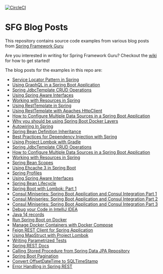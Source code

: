 [![CircleCI](https://circleci.com/gh/spring-framework-guru/sfg-blog-posts.svg?style=svg)](https://circleci.com/gh/spring-framework-guru/sfg-blog-posts)
# SFG Blog Posts

This repository contains source code examples from various blog posts from [Spring Framework Guru](https://springframework.guru) 

Are you interested in writing for Spring Framework Guru? Checkout the [wiki](https://github.com/spring-framework-guru/sfg-blog-posts/wiki) for how to get started!

The blog posts for the examples in this repo are:  
- [Service Locator Pattern in Spring](https://springframework.guru/service-locator-pattern-in-spring/)
- [Using GraphQL in a Spring Boot Application](https://springframework.guru/using-graphql-in-a-spring-boot-application/)
- [Spring JdbcTemplate CRUD Operations](https://springframework.guru/spring-jdbctemplate-crud-operations/)
- [Using Spring Aware Interfaces](https://springframework.guru/using-spring-aware-interfaces/)
- [Working with Resources in Spring](https://springframework.guru/working-with-resources-in-spring/)
- [Using RestTemplate in Spring](https://springframework.guru/using-resttemplate-in-spring/)
- [Using RestTemplate with Apaches HttpClient](https://springframework.guru/using-resttemplate-with-apaches-httpclient/)
- [How to Configure Multiple Data Sources in a Spring Boot Application](https://springframework.guru/how-to-configure-multiple-data-sources-in-a-spring-boot-application/)
- [Why you should be using Spring Boot Docker Layers](https://springframework.guru/why-you-should-be-using-spring-boot-docker-layers/)
- [Autowiring In Spring](https://springframework.guru/autowiring-in-spring/)
- [Spring Bean Definition Inheritance](https://springframework.guru/spring-bean-definition-inheritance/)
- [Best Practices for Dependency Injection with Spring](https://springframework.guru/best-practices-for-dependency-injection-with-spring/)
- [Using Project Lombok with Gradle](https://springframework.guru/using-project-lombok-with-gradle/)
- [Spring JdbcTemplate CRUD Operations](https://springframework.guru/spring-jdbctemplate-crud-operations/)
- [How to Configure Multiple Data Sources in a Spring Boot Application](https://springframework.guru/how-to-configure-multiple-data-sources-in-a-spring-boot-application/)
- [Working with Resources in Spring](https://springframework.guru/working-with-resources-in-spring/)
- [Spring Bean Scopes](https://springframework.guru/spring-bean-scopes/)
- [Using Ehcache 3 in Spring Boot](https://springframework.guru/using-ehcache-3-in-spring-boot/)
- [Spring Profiles](https://springframework.guru/spring-profiles/)
- [Using Spring Aware Interfaces](https://springframework.guru/using-spring-aware-interfaces/)
- [Spring Bean Lifecycle](https://springframework.guru/spring-bean-lifecycle/)
- [Spring Boot with Lombok: Part 1](https://springframework.guru/spring-boot-with-lombok-part-1/)
- [Consul Miniseries: Spring Boot Application and Consul Integration Part 1](https://springframework.guru/consul-miniseries-spring-boot-application-and-consul-integration-part-1/)
- [Consul Miniseries: Spring Boot Application and Consul Integration Part 2](https://springframework.guru/consul-miniseries-spring-boot-application-and-consul-integration-part-2/)
- [Consul Miniseries: Spring Boot Application and Consul Integration Part 3](https://springframework.guru/consul-miniseries-spring-boot-application-and-consul-integration-part-3/)
- [Debug your Code in IntelliJ IDEA](https://springframework.guru/debug-your-code-in-intellij-idea/)
- [Java 14 records](https://springframework.guru/java-14-records/)
- [Run Spring Boot on Docker](https://springframework.guru/run-spring-boot-on-docker/)
- [Manage Docker Containers with Docker Compose](https://springframework.guru/manage-docker-containers-with-docker-compose/)
- [Feign REST Client for Spring Application](https://springframework.guru/feign-rest-client-for-spring-application/)
- [Using MapStruct with Project Lombok](https://springframework.guru/using-mapstruct-with-project-lombok/)
- [Writing Parametrized Tests]()
- [Spring REST Docs]()
- [Calling Stored Procedure from Spring Data JPA Repository]()
- [Spring Boot Pagination]()
- [Convert OffsetDateTime to SQLTimeStamp]()
- [Error Handling in Spring REST]()